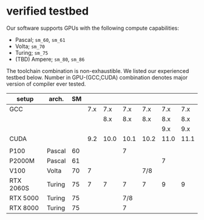 # verified testbed

Our software supports GPUs with the following compute capabilities:
- Pascal; `sm_60`, `sm_61`
- Volta; `sm_70`
- Turing; `sm_75`
- (TBD) Ampere; `sm_80`, `sm_86`

The toolchain combination is non-exhaustible. We listed our experienced testbed below. Number in GPU-(GCC,CUDA) combination denotes major version of compiler ever tested.

| setup     | arch.  | SM  |     |      |      |      |      |      |
| --------- | ------ | --- | --- | ---- | ---- | ---- | ---- | ---- |
| GCC       |        |     | 7.x | 7.x  | 7.x  | 7.x  | 7.x  | 7.x  |
|           |        |     |     | 8.x  | 8.x  | 8.x  | 8.x  | 8.x  |
|           |        |     |     |      |      |      | 9.x  | 9.x  |
| CUDA      |        |     | 9.2 | 10.0 | 10.1 | 10.2 | 11.0 | 11.1 |
|           |        |     |     |      |      |      |      |      |
| P100      | Pascal | 60  |     |      | 7    |      |      |      |
| P2000M    | Pascal | 61  |     |      |      |      | 7    |      |
| V100      | Volta  | 70  | 7   |      |      | 7/8  |      |      |
| RTX 2060S | Turing | 75  | 7   | 7    | 7    | 7    | 9    | 9    |
| RTX 5000  | Turing | 75  |     |      | 7/8  |      |      |      |
| RTX 8000  | Turing | 75  |     |      | 7    |      |      |      |



